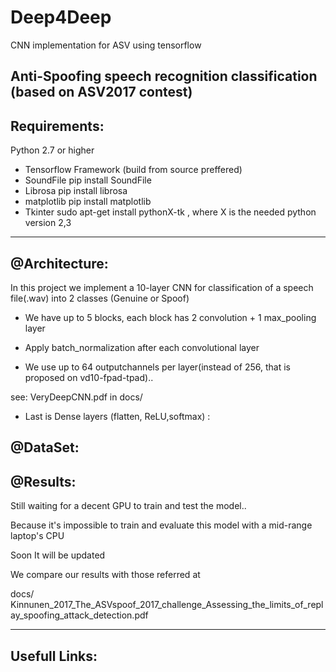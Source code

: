# Deep4Deep
CNN implementation for ASV using tensorflow

Anti-Spoofing speech recognition classification (based on ASV2017 contest)
------------------------------------------------------------------------------
Requirements:
-------------

Python 2.7 or higher

- Tensorflow Framework (build from source preffered)
- SoundFile 
	pip install SoundFile
- Librosa
	pip install librosa
- matplotlib
	pip install matplotlib
- Tkinter 
	sudo apt-get install pythonX-tk , where X is the needed python version 2,3

-------------------------------------------------------------------------------
@Architecture:
--------------
In this project we implement a 10-layer CNN for classification of a speech file(.wav) into 2 classes (Genuine or Spoof)

- We have up to 5 blocks, each block has 2 convolution + 1 max_pooling layer 

 * Apply batch_normalization after each convolutional layer

- We use up to 64 outputchannels per layer(instead of 256, that is proposed on vd10-fpad-tpad)..

see: VeryDeepCNN.pdf in docs/

- Last is Dense layers (flatten, ReLU,softmax) : 

@DataSet:
---------

@Results:
---------
Still waiting for a decent GPU to train and test the model..

Because it's impossible to train and evaluate this model with a mid-range laptop's CPU

Soon It will be updated

We compare our results with those referred at

docs/ Kinnunen_2017_The_ASVspoof_2017_challenge_Assessing_the_limits_of_replay_spoofing_attack_detection.pdf

______________________________________________________________________________________________________
Usefull Links:
---------------
